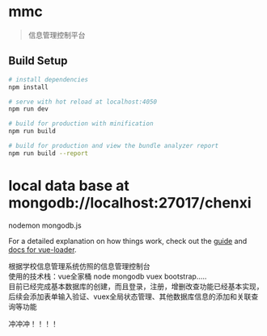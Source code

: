 # mmc

> 信息管理控制平台

## Build Setup

``` bash
# install dependencies
npm install

# serve with hot reload at localhost:4050
npm run dev

# build for production with minification
npm run build

# build for production and view the bundle analyzer report
npm run build --report
```
# local data base at mongodb://localhost:27017/chenxi
nodemon mongodb.js

For a detailed explanation on how things work, check out the [guide](http://vuejs-templates.github.io/webpack/) and [docs for vue-loader](http://vuejs.github.io/vue-loader).


根据学校信息管理系统仿照的信息管理控制台</br>
使用的技术栈：vue全家桶  node  mongodb  vuex  bootstrap.....</br>
目前已经完成基本数据库的创建，而且登录，注册，增删改查功能已经基本实现，后续会添加表单输入验证、vuex全局状态管理、其他数据库信息的添加和关联查询等功能

冲冲冲！！！！
